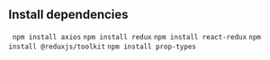 ## Install dependencies

` npm install axios`
`npm install redux`
`npm install react-redux`
`npm install @reduxjs/toolkit`
`npm install prop-types`

